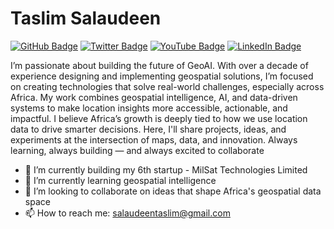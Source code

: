 # Taslim Salaudeen

[![GitHub Badge](https://img.shields.io/github/followers/geosmartdev?style=social)](https://github.com/geosmartdev?tab=followers)
[![Twitter Badge](https://img.shields.io/twitter/follow/taslimsalaudeen?style=social)](https://twitter.com/taslimsalaudeen)
[![YouTube Badge](https://img.shields.io/badge/My-YouTube-red)](https://www.youtube.com/@taslimsalaudeen)
[![LinkedIn Badge](https://img.shields.io/badge/My-LinkedIn-blue)](https://www.linkedin.com/in/taslimsalaudeen)
<!-- [![CV Badge](https://img.shields.io/badge/My-CV-critical)](https://arcgis.me/cv/)-->

I’m passionate about building the future of GeoAI. With over a decade of experience designing and implementing geospatial solutions, I’m focused on creating technologies that solve real-world challenges, especially across Africa. My work combines geospatial intelligence, AI, and data-driven systems to make location insights more accessible, actionable, and impactful. I believe Africa’s growth is deeply tied to how we use location data to drive smarter decisions. Here, I'll share projects, ideas, and experiments at the intersection of maps, data, and innovation. Always learning, always building — and always excited to collaborate

- 🔭 I’m currently building my 6th startup - MilSat Technologies Limited
- 🌱 I’m currently learning geospatial intelligence
- 👯 I’m looking to collaborate on ideas that shape Africa's geospatial data space
- 📫 How to reach me: salaudeentaslim@gmail.com

